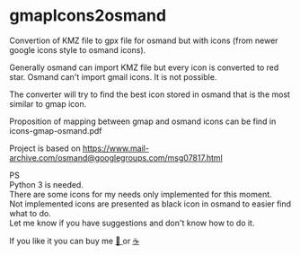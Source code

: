 # gmapIcons2osmand

Convertion of KMZ file to gpx file for osmand but with icons (from newer google icons style to osmand icons).

Generally osmand can import KMZ file but every icon is converted to red star.
Osmand can't import gmail icons. It is not possible.

The converter will try to find the best icon stored in osmand that is the most similar to gmap icon.

Proposition of mapping between gmap and osmand icons can be find in icons-gmap-osmand.pdf

Project is based on https://www.mail-archive.com/osmand@googlegroups.com/msg07817.html

PS</br>
Python 3 is needed.</br>
There are some icons for my needs only implemented for this moment.</br>
Not implemented icons are presented as black icon in osmand to easier find what to do.</br>
Let me know if you have suggestions and don't know how to do it.</br>


If you like it you can buy me <a href="https://buy.stripe.com/5kA5nP7B27OQdFK7sv"> 🍷 </a> or <a href="https://buy.stripe.com/5kA6rTcVm8SUeJOeUW"> ☕ </a>
